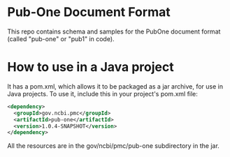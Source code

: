 Pub-One Document Format
=======================

This repo contains schema and samples for the PubOne document 
format (called "pub-one" or "pub1" in code).


# How to use in a Java project

It has a pom.xml, which allows it to be packaged as a jar archive,
for use in Java projects. To use it, include this in your project's
pom.xml file:

```xml
<dependency>
  <groupId>gov.ncbi.pmc</groupId>
  <artifactId>pub-one</artifactId>
  <version>1.0.4-SNAPSHOT</version>
</dependency>
```

All the resources are in the gov/ncbi/pmc/pub-one subdirectory in
the jar. 


